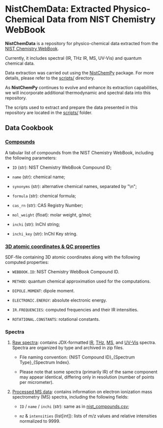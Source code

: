 # NistChemData: Extracted Physico-Chemical Data from NIST Chemistry WebBook

**NistChemData** is a repository for physico-chemical data extracted from the [NIST Chemistry WebBook](https://webbook.nist.gov/). 

Currently, it includes spectral (IR, THz IR, MS, UV-Vis) and quantum chemical data.

Data extraction was carried out using the [NistChemPy](https://github.com/IvanChernyshov/NistChemPy) package. For more details, please refer to the [scripts/](scripts/) directory.

As **NistChemPy** continues to evolve and enhance its extraction capabilities, we will incorporate additional thermodynamic and spectral data into this repository.

The scripts used to extract and prepare the data presented in this repository are located in the [scripts/](scripts/) folder.


## Data Cookbook

### [Compounds](data/nist_compounds.csv)

A tabular list of compounds from the NIST Chemistry WebBook, including the following parameters:

- `ID` (str): NIST Chemistry WebBook Compound ID;

- `name` (str): chemical name;

- `synonyms` (str): alternative chemical names, separated by "\n";

- `formula` (str): chemical formula;

- `cas_rn` (str): CAS Registry Number;

- `mol_weight` (float): molar weight, g/mol;

- `inchi` (str): InChI string;

- `inchi_key` (str): InChI Key string.


### [3D atomic coordinates & QC properties](data/nist_mol3D.sdf)

SDF-file containing 3D atomic coordinates along with the following computed properties:

- `WEBBOOK.ID`: NIST Chemistry WebBook Compound ID.

- `METHOD`: quantum chemical approximation used for the computations.

- `DIPOLE.MOMENT`: dipole moment.

- `ELECTRONIC.ENERGY`: absolute electronic energy.

- `IR.FREQUENCIES`: computed frequencies and their IR intensities.

- `ROTATIONAL.CONSTANTS`: rotational constants.


### Spectra

1. [Raw spectra](data/raw_spectra/): contains JDX-formatted [IR](data/raw_spectra/nist_IR.zip), [THz](data/raw_spectra/nist_TZ.zip), [MS](data/raw_spectra/nist_MS.zip), and [UV-Vis](data/raw_spectra/nist_UV.zip) spectra. Spectra are organized by type and archived in zip files.

    - File naming convention: {NIST Compound ID}\_{Spectrum Type}\_{Spectrum Index}.
    
    - Please note that some spectra (primarily IR) of the same component may appear identical, differing only in resolution (number of points per micrometer).

2. [Processed MS data](data/nist_ms.json): contains information on electron ionization mass spectrometry (MS) spectra, including the following fields:

    - `ID` / `name` / `inchi` (str): same as in [nist_compounds.csv](data/nist_compounds.csv);
    
    - `mz` & `intensities` (list\[int\]): lists of m/z values and relative intensities normalized to 9999.

